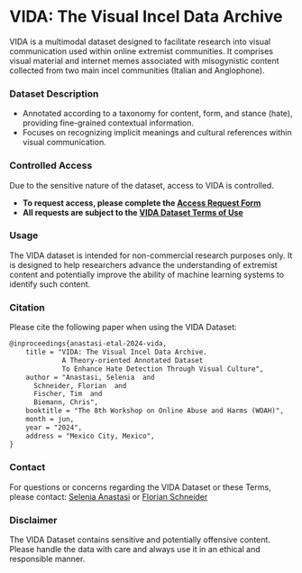 # VIDA: The Visual Incel Data Archive

VIDA is a multimodal dataset designed to facilitate research into visual communication used within online extremist communities. It comprises visual material and internet memes associated with misogynistic content collected from two main incel communities (Italian and Anglophone). 

### Dataset Description

* Annotated according to a taxonomy for content, form, and stance (hate), providing fine-grained contextual information.
* Focuses on recognizing implicit meanings and cultural references within visual communication.

### Controlled Access

Due to the sensitive nature of the dataset, access to VIDA is controlled. 

* **To request access, please complete the [Access Request Form](https://forms.gle/TXHXxGsoeiHBhusC8)**
* **All requests are subject to the [VIDA Dataset Terms of Use](https://github.com/uhh-lt/vida/blob/main/data/VIDADatasetTermsofUse.pdf)**

### Usage

The VIDA dataset is intended for non-commercial research purposes only. It is designed to help researchers advance the understanding of extremist content and potentially improve the ability of machine learning systems to identify such content.

### Citation

Please cite the following paper when using the VIDA Dataset:
```latex
@inproceedings{anastasi-etal-2024-vida,
    title = "VIDA: The Visual Incel Data Archive. 
             A Theory-oriented Annotated Dataset 
             To Enhance Hate Detection Through Visual Culture",
    author = "Anastasi, Selenia  and
      Schneider, Florian  and
      Fischer, Tim  and
      Biemann, Chris",
    booktitle = "The 8th Workshop on Online Abuse and Harms (WOAH)",
    month = jun,
    year = "2024",
    address = "Mexico City, Mexico",
}
```

### Contact
For questions or concerns regarding the VIDA Dataset or these Terms, please contact:
[Selenia Anastasi](mailto:seleniaanastasi@gmail.com) or [Florian Schneider](mailto:florian.schneider-1@uni-hamburg.de)

### Disclaimer

The VIDA Dataset contains sensitive and potentially offensive content. Please handle the data with care and always use it in an ethical and responsible manner. 

